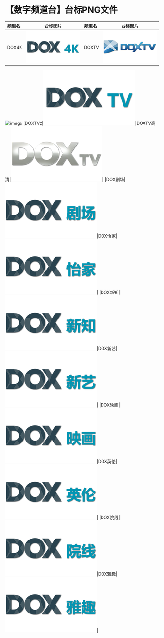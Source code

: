 # 【数字频道台】台标PNG文件
|频道名|台标图片|频道名|台标图片|
|:---|:---:|:---|:---:|
|DOX4K|<img src="https://raw.githubusercontent.com/xiaolvdouya/TV-LOGO/refs/heads/main/DOX/DOX4K.png">|DOXTV|<img src="https://raw.githubusercontent.com/xiaolvdouya/TV-LOGO/refs/heads/main/DOX/DOXTV.png">|
![image](https://github.com/user-attachments/assets/8281a73a-8b90-4df6-b48b-034bc69383dd)
|DOXTV2|<img src="https://raw.githubusercontent.com/xiaolvdouya/TV-LOGO/refs/heads/main/DOX/DOXTV2.png">|DOXTV高清|<img src="https://raw.githubusercontent.com/xiaolvdouya/TV-LOGO/refs/heads/main/DOX/DOXTV高清.png">|
|DOX剧场|<img src="https://raw.githubusercontent.com/xiaolvdouya/TV-LOGO/refs/heads/main/DOX/DOX剧场.png">|DOX怡家|<img src="https://raw.githubusercontent.com/xiaolvdouya/TV-LOGO/refs/heads/main/DOX/DOX怡家.png">|
|DOX新知|<img src="https://raw.githubusercontent.com/xiaolvdouya/TV-LOGO/refs/heads/main/DOX/DOX新知.png">|DOX新艺|<img src="https://raw.githubusercontent.com/xiaolvdouya/TV-LOGO/refs/heads/main/DOX/DOX新艺.png">|
|DOX映画|<img src="https://raw.githubusercontent.com/xiaolvdouya/TV-LOGO/refs/heads/main/DOX/DOX映画.png">|DOX英伦|<img src="https://raw.githubusercontent.com/xiaolvdouya/TV-LOGO/refs/heads/main/DOX/DOX英伦.png">|
|DOX院线|<img src="https://raw.githubusercontent.com/xiaolvdouya/TV-LOGO/refs/heads/main/DOX/DOX院线.png">|DOX雅趣|<img src="https://raw.githubusercontent.com/xiaolvdouya/TV-LOGO/refs/heads/main/DOX/DOX雅趣.png">|
